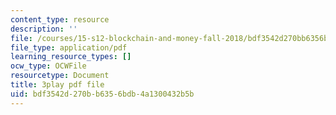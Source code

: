 ```yaml
---
content_type: resource
description: ''
file: /courses/15-s12-blockchain-and-money-fall-2018/bdf3542d270bb6356bdb4a1300432b5b_w7HDA8gUbpQ.pdf
file_type: application/pdf
learning_resource_types: []
ocw_type: OCWFile
resourcetype: Document
title: 3play pdf file
uid: bdf3542d-270b-b635-6bdb-4a1300432b5b
---
```

